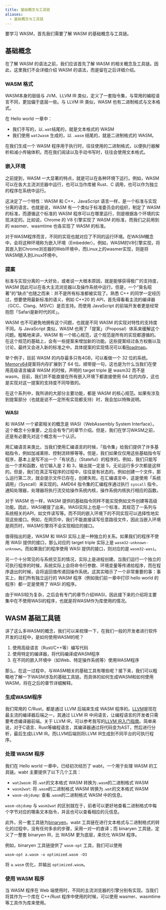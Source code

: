 ```yaml
---
title: 基础概念与工具链
aliases:
  - 基础概念与工具链
---
```

要学习 WASM，首先我们需要了解 WASM 的基础概念与工具链。

## 基础概念

在了解 WASM 的语法之前，我们应该首先了解 WASM 的相关概念及工具链。因此，这里我们不会详细介绍 WASM 的语法，而是留在之后详细介绍。

### WASM 格式

WASM本身的层级与 JVM、LLVM IR 类似，定义了一套指令集，与常用的编程语言不同，更加偏于底层一些。与 LLVM IR 类似，WASM 也有二进制格式与文本格式。

在 Hello world 一章中：

* 我们手写的，以`.wat`结尾的，就是文本格式的 WASM
* 我们使用 `wat2wasm` 生成的，以 `.wasm` 结尾的，就是二进制格式的 WASM。

在我们生成一个 WASM 程序用于执行时，往往使用的二进制格式，以便执行器解析和减小传输体积。而在我们阅读以及手动书写时，往往会使用文本格式。

### 嵌入环境

之前提到，WASM 一大显著的特点，就是可以在各种环境下运行。例如，WASM 可以在各大主流浏览器中运行，也可以当作库被 Rust、C 调用，也可以作为独立的程序在系统中运行。

这决定了一个特性：WASM 和 C++、JavaScript 语言一样，是一个标准与实现分离的语言。也就是说，WASM 有一个类似于标准委员会的组织，制定了 WASM 的标准，而遵循这个标准的 WASM 程序可以在哪里运行，则是根据各个环境的实现决定的。比如说，Chrome 的 V8 引擎实现了 WASM 的标准，而我们之前用到的 wasmer、wasmtime 也各实现了 WASM 的标准。

对于WASM程序而言，不同的实现也就对应了不同的运行环境。在WASM概念中，会将这种环境称为嵌入环境（Embedder）。例如，WASM的V8引擎实现，将其嵌入到Chrome浏览器的Web环境中，而Linux上的wasmer实现，则是将WASM嵌入到Linux环境中。

### 提案

标准与实现分离的一大好处，或者说一大根本原因，就是能够获得极广的支持度，WASM 因此可以在各大主流浏览器以及操作系统中运行。但是，一个“臭名昭著”的“缺点”也随之而来：并不是所有标准都被实现了。熟悉 C++ 的同学一定经历过，想要使用最新标准的语义，例如 C++20 的 API，首先得看看主流的编译器（GCC、Clang、MSVC）是否支持。而使用 JavaScript 的前端开发者更是经常抱怨「Safari是新时代的IE」。

WASM 也不可避免地拥有这个问题，也就是不同 WASM 的实现对特性的支持度不同。与 JavaScript 类似，WASM 也用了「提案」（Proposal）体系来缓解这个问题。粗略地来讲，WASM 有一个核心规范，这个规范是所有的实现都遵循的。在这个规范的基础上，会有一些提案来增加新的功能。这些提案经过各方权衡以及讨论，最终又会进入新的标准之中。具体提案的实现情况可以看[Roadmap](https://webassembly.org/roadmap/)。

举个例子，目前 WASM 的内存最多只有4GB，可以看做一个 32 位的系统。[Memory64](https://github.com/WebAssembly/memory64/blob/main/proposals/memory64/Overview.md)提案将内存扩展到了 64 位。顺带提一句，这也是为什么当我们在使用高级语言编译 WASM 的时候，声明的 target triple 是 wasm32 而不是wasm。目前，我们并不能直接在所有嵌入环境下都直接使用 64 位的内存，这也是实现对这一提案的支持度不同导致的。

在这个系列中，我所讲的大部分主要功能，都是 WASM 的核心规范。如果有涉及到提案部分（也就是说不一定所有实现都支持）时，我会加以特殊说明。

### WASI

和 WASM 一个紧密相关的概念是 WASI（WebAssembly System Interface）。这个概念十分重要，之后会有专门的章节介绍。但是，我们在学习WASM之前，还是有必要先对这个概念有一个认识。

用汇编语言来类比，当我们使用汇编语言的时候，「指令集」给我们提供了许多基础指令，例如加减乘除、控制流转移等等。但是，我们如果仅仅用这些基础指令写程序，基本上是写不出一个「有状态」（Stateful）的程序的。例如，我们只能写出一个求和函数，给它输入是 2 和 3，输出就一定是 5，无论运行多少次都是这样的。但是，我们在真正写程序的过程中，往往是有状态的。例如创建一个文件，那么运行第二次，就会提示文件已存在，创建失败。在汇编语言中，这是使用「系统调用」（Syscall）来实现的。AMD64 指令集的汇编程序通过执行 `syscall` 指令，通知处理器，处理器将执行流交给操作系统内核，操作系统内核执行相应的函数。

对于 WASM 也一样，WASM 提供的基础指令同样不能实现例如文件创建等高级功能。因此，WASI被提了出来。WASI实际上也是一个标准，其规范了一系列与系统相关的API，如文件读写等。而不同的嵌入环境下的不同实现可以选择性地实现这些接口。例如，在网页中，我们不能直接读写任意路径文件，因此当嵌入环境是网页时，WASM引擎将不会实现相应的接口。

值得指出的是，WASM 和 WASI 实际上是一种独立的关系。如果我们的程序不使用 WASI 提供的接口，那么对应的 target triple 实际上是 `wasm32-unknown-unknown`。而如果我们的程序使用 WASI 提供的接口，则对应的是 `wasm32-wasi`。

另一个十分常见的与系统交互的情况，实际上是进程创建。当我们运行一个独立的可执行程序的时候，系统实际上会将命令行参数、环境变量等传递给程序，而在程序退出的时候，会将返回值传递回操作系统。这其实暗示了一个非常重要的事：事实上，我们所有独立运行的 WASM 程序（例如我们前一章中打印 hello world 的程序）都一定是使用了 WASI 的程序。

由于WASI较为复杂，之后会有专门的章节介绍WASI，因此接下来的介绍将主要集中在不使用WASI的程序，也就是将WASM作为库使用的情况。

## WASM 基础工具链

讲了这么多WASM的概念，我们可以来梳理一下，在我们一般的开发者进行软件开发的过程中，是如何使用WASM的呢？

1. 使用高级语言（Rust/C++等）编写代码
2. 使用特定的编译器，将代码编译成WASM程序
3. 在不同的嵌入环境中（如Web、特定操作系统等）使用WASM程序

那么，在这一过程中，与WASM相关的基础工具有哪些呢？接下来，我们可以粗略地了解一下WASM涉及的基础工具链。而具体的如何生成WASM和如何使用WASM，将在之后的章节详细解释。

### 生成WASM程序

我们常用的 C/Rust，都是通过 LLVM 后端来生成 WASM 程序的。[LLVM](https://www.llvm.org)是现在最主流的编译器后端之一，其通过 LLVM IR 中间语言，让编程语言的开发者只需要考虑编译器前端。关于 LLVM IR，可以参考我写的[LLVM IR入门指南](https://github.com/Evian-Zhang/llvm-ir-tutorial)。简单来说，对于C语言、Rust等编程语言，其编译器通过将代码变为AST，然后进行分析，最后生成LLVM IR。而LLVM后端则将LLVM IR生成到不同平台的可执行程序。

### 处理 WASM 程序

我们在 Hello world 一章中，已经初次经历了 wabt，一个用于处理 WASM 的工具链。wabt 主要提供了以下几个工具：

* `wat2wasm`: 将`.wat`的文本格式 WASM 转换为`.wasm`的二进制格式 WASM
* `wasm2wat`: 将`.wasm`的二进制格式 WASM 转换为`.wat`的文本格式 WASM
* `wasm-objdump`: 查看`.wasm`的二进制格式 WASM 中的信息。

`wasm-objdump` 与 `wasm2wat` 的区别就在于，前者可以更好地查看二进制格式中每个字节对应的哪条文本指令，并且也可以查看相应的元信息。

此外，另一套工具链为[binaryen](https://github.com/WebAssembly/binaryen)。wabt 工具链在进行文本格式与二进制格式的转化的过程中，没有任何多余的步骤，采用一对一的直译；而 binaryen 工具链，定义了一整套 binaryen IR，比 WASM 更为底层，来优化 WASM 程序。

例如，binaryen 工具链提供了 `wasm-opt` 工具，我们可以使用

```shell
wasm-opt a.wasm -o optimized.wasm -O3
```

将 `a.wasm` 优化，并输出 `optimized.wasm`。

### 使用 WASM 程序

当 WASM 程序在 Web 端使用时，不同的主流浏览器的引擎分别有实现。当我们将其作为一个库在 C++/Rust 程序中使用的时候，可以使用 wasmer、wasmtime 等工具作为库来使用。